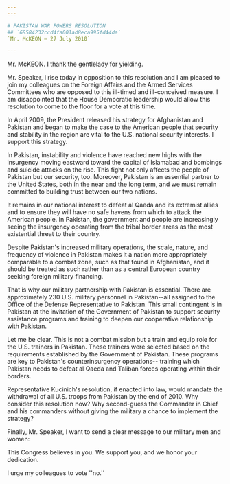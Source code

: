```yaml
---
---

# PAKISTAN WAR POWERS RESOLUTION
## `68584232ccd4fa001ad8eca995fd44da`
`Mr. McKEON — 27 July 2010`

---
```



Mr. McKEON. I thank the gentlelady for yielding.

Mr. Speaker, I rise today in opposition to this resolution and I am 
pleased to join my colleagues on the Foreign Affairs and the Armed 
Services Committees who are opposed to this ill-timed and ill-conceived 
measure. I am disappointed that the House Democratic leadership would 
allow this resolution to come to the floor for a vote at this time.

In April 2009, the President released his strategy for Afghanistan 
and Pakistan and began to make the case to the American people that 
security and stability in the region are vital to the U.S. national 
security interests. I support this strategy.

In Pakistan, instability and violence have reached new highs with the 
insurgency moving eastward toward the capital of Islamabad and bombings 
and suicide attacks on the rise. This fight not only affects the people 
of Pakistan but our security, too. Moreover, Pakistan is an essential 
partner to the United States, both in the near and the long term, and 
we must remain committed to building trust between our two nations.



It remains in our national interest to defeat al Qaeda and its 
extremist allies and to ensure they will have no safe havens from which 
to attack the American people. In Pakistan, the government and people 
are increasingly seeing the insurgency operating from the tribal border 
areas as the most existential threat to their country.

Despite Pakistan's increased military operations, the scale, nature, 
and frequency of violence in Pakistan makes it a nation more 
appropriately comparable to a combat zone, such as that found in 
Afghanistan, and it should be treated as such rather than as a central 
European country seeking foreign military financing.

That is why our military partnership with Pakistan is essential. 
There are approximately 230 U.S. military personnel in Pakistan--all 
assigned to the Office of the Defense Representative to Pakistan. This 
small contingent is in Pakistan at the invitation of the Government of 
Pakistan to support security assistance programs and training to deepen 
our cooperative relationship with Pakistan.

Let me be clear. This is not a combat mission but a train and equip 
role for the U.S. trainers in Pakistan. These trainers were selected 
based on the requirements established by the Government of Pakistan. 
These programs are key to Pakistan's counterinsurgency operations--
training which Pakistan needs to defeat al Qaeda and Taliban forces 
operating within their borders.

Representative Kucinich's resolution, if enacted into law, would 
mandate the withdrawal of all U.S. troops from Pakistan by the end of 
2010. Why consider this resolution now? Why second-guess the Commander 
in Chief and his commanders without giving the military a chance to 
implement the strategy?

Finally, Mr. Speaker, I want to send a clear message to our military 
men and women:

This Congress believes in you. We support you, and we honor your 
dedication.

I urge my colleagues to vote ''no.''